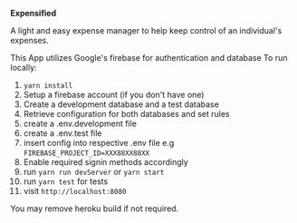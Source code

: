**Expensified**

A light and easy expense manager to help keep control of an individual's expenses.

This App utilizes Google's firebase for authentication and database
To run locally:

1.  `yarn install`
2.  Setup a firebase account (if you don't have one)
3.  Create a development database and a test database
4.  Retrieve configuration for both databases and set rules
5.  create a .env.development file
6.  create a .env.test file
7.  insert config into respective .env file e.g `FIREBASE_PROJECT_ID=XXX88XX88XX`
8.  Enable required signin methods accordingly
9.  run `yarn run devServer` or `yarn start`
10. run `yarn test` for tests
11. visit `http://localhost:8080`

You may remove heroku build if not required.
